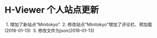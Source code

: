 # H-Viewer 个人站点更新
  1. 增加了新站点"Minitokyo" 
  2. 修改站点"Minitokyo"增加了评论栏、预加载 (2018-01-13) 
  3. 修改文件为json(2018-01-13) 
